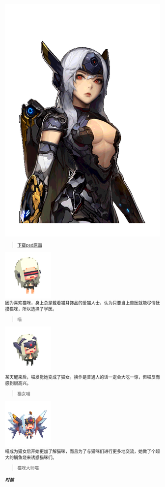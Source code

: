 <link rel="stylesheet" type="text/css" media="screen" href="/styles/bubble.css" />

![](./atlas0-107550.png)

> [下载psd原画](./atlas0-107550.psd)

<div class="chat">
<img src="4.png" width="150"/><div class="bubble me">因为喜欢猫咪，身上总是戴着猫耳饰品的爱猫人士，认为只要当上兽医就能尽情抚摸猫咪，所以选择了学医。</div><blockquote>喵</blockquote>
<img src="5.png" width="150"/><div class="bubble me">某天醒来后，喵发觉她变成了猫女。换作是普通人的话一定会大吃一惊，但喵反而感到很高兴。</div><blockquote>猫女喵</blockquote>
<img src="6.png" width="150"/><div class="bubble me">喵成为猫女后开始更加了解猫咪，而且为了与猫咪们进行更多地交流，她做了个超大的鲷鱼烧来诱惑猫咪们。</div><blockquote>猫咪大师喵</blockquote>
</div>


##### 时装





<audio hidden autoplay loop>
  <source src="/audio/BGM_HERO_HOUSE_LOOP.wav" type="audio/wav">  
</audio>

